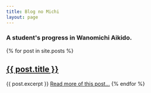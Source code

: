 ```yaml
---
title: Blog no Michi
layout: page
---
```


<h3>A student's progress in Wanomichi Aikido.</h3>

{% for post in site.posts %}
  <h2>
    <a href="{{ post.url }}">{{ post.title }}</a>
  </h2>
  {{ post.excerpt }}
  <a href="{{ post.url }}">Read more of this post...</a>
{% endfor %}
